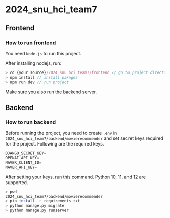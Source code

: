 # 2024_snu_hci_team7
## **Frontend**

### **How to run frontend**

You need `Node.js` to run this project. 

After installing nodejs, run:

```jsx
> cd {your source}/2024_snu_hci_team7/frontend // go to project directory
> npm install // install pakages
> npm run dev // run project
```

Make sure you also run the backend server.

## **Backend**

### **How to run backend**

Before running the project, you need to create `.env` in `2024_snu_hci_team7/backend/movierecommender` and set secret keys required for the project. Following are the required keys.

```python
DJANGO_SECRET_KEY=
OPENAI_API_KEY=
NAVER_CLIENT_ID=
NAVER_API_KEY=
```

After setting your keys, run this command. Python 10, 11, and 12 are supported.

```bash
> pwd
2024_snu_hci_team7/backend/movierecommender
> pip install -r requirements.txt
> python manage.py migrate
> python manage.py runserver
```
